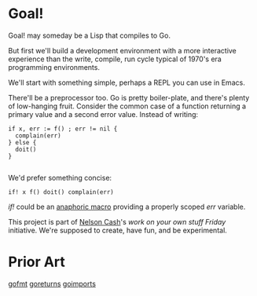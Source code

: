 Goal!
=====

Goal! may someday be a Lisp that compiles to Go.

But first we'll build a development environment with a more interactive experience
than the write, compile, run cycle typical of 1970's era programming environments.

We'll start with something simple, perhaps a REPL you can use in Emacs.

There'll be a preprocessor too.  Go is pretty boiler-plate, and there's plenty
of low-hanging fruit.  Consider the common case of a function returning a primary value
and a second error value.  Instead of writing:

````
if x, err := f() ; err != nil {
  complain(err)
} else {
  doit()
}
	  
````
We'd prefer something concise:

````
if! x f() doit() complain(err)
````
*if!* could be an [anaphoric macro](http://en.wikipedia.org/wiki/Anaphoric_macro) providing a properly scoped *err* variable.

This project is part of [Nelson Cash](http://nelsoncash.com/)'s *work on your own stuff Friday* initiative.
We're supposed to create, have fun, and be experimental.

Prior Art
=========
[gofmt](https://golang.org/cmd/gofmt/)
[goreturns](https://github.com/sqs/goreturns)
[goimports](https://github.com/bradfitz/goimports)









